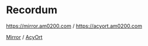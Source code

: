 # Recordum

https://mirror.am0200.com / https://acyort.am0200.com

[Mirror](https://github.com/LoeiFy/Mirror) / [AcyOrt](https://github.com/acyortjs/acyort)
